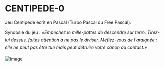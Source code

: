 # CENTIPEDE-0
Jeu Centipede écrit en Pascal (Turbo Pascal ou Free Pascal).

Synopsie du jeu : «<i>Empêchez le mille-pattes de descendre sur terre. Tirez-lui dessus, faites attention à ne pas le diviser. Méfiez-vous de l'araignée : elle ne peut pas être tue mais peut détruire votre canon au contact.</i>»

![image](https://github.com/gladir/CENTIPEDE-0/assets/11842176/11406d7f-1670-443a-ab29-0e146b350c6d)

